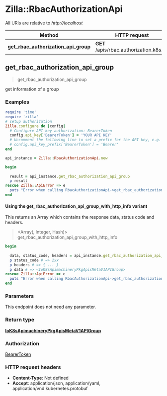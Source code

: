 # Zilla::RbacAuthorizationApi

All URIs are relative to *http://localhost*

| Method | HTTP request | Description |
| ------ | ------------ | ----------- |
| [**get_rbac_authorization_api_group**](RbacAuthorizationApi.md#get_rbac_authorization_api_group) | **GET** /apis/rbac.authorization.k8s.io/ |  |


## get_rbac_authorization_api_group

> <IoK8sApimachineryPkgApisMetaV1APIGroup> get_rbac_authorization_api_group



get information of a group

### Examples

```ruby
require 'time'
require 'zilla'
# setup authorization
Zilla.configure do |config|
  # Configure API key authorization: BearerToken
  config.api_key['BearerToken'] = 'YOUR API KEY'
  # Uncomment the following line to set a prefix for the API key, e.g. 'Bearer' (defaults to nil)
  # config.api_key_prefix['BearerToken'] = 'Bearer'
end

api_instance = Zilla::RbacAuthorizationApi.new

begin
  
  result = api_instance.get_rbac_authorization_api_group
  p result
rescue Zilla::ApiError => e
  puts "Error when calling RbacAuthorizationApi->get_rbac_authorization_api_group: #{e}"
end
```

#### Using the get_rbac_authorization_api_group_with_http_info variant

This returns an Array which contains the response data, status code and headers.

> <Array(<IoK8sApimachineryPkgApisMetaV1APIGroup>, Integer, Hash)> get_rbac_authorization_api_group_with_http_info

```ruby
begin
  
  data, status_code, headers = api_instance.get_rbac_authorization_api_group_with_http_info
  p status_code # => 2xx
  p headers # => { ... }
  p data # => <IoK8sApimachineryPkgApisMetaV1APIGroup>
rescue Zilla::ApiError => e
  puts "Error when calling RbacAuthorizationApi->get_rbac_authorization_api_group_with_http_info: #{e}"
end
```

### Parameters

This endpoint does not need any parameter.

### Return type

[**IoK8sApimachineryPkgApisMetaV1APIGroup**](IoK8sApimachineryPkgApisMetaV1APIGroup.md)

### Authorization

[BearerToken](../README.md#BearerToken)

### HTTP request headers

- **Content-Type**: Not defined
- **Accept**: application/json, application/yaml, application/vnd.kubernetes.protobuf

